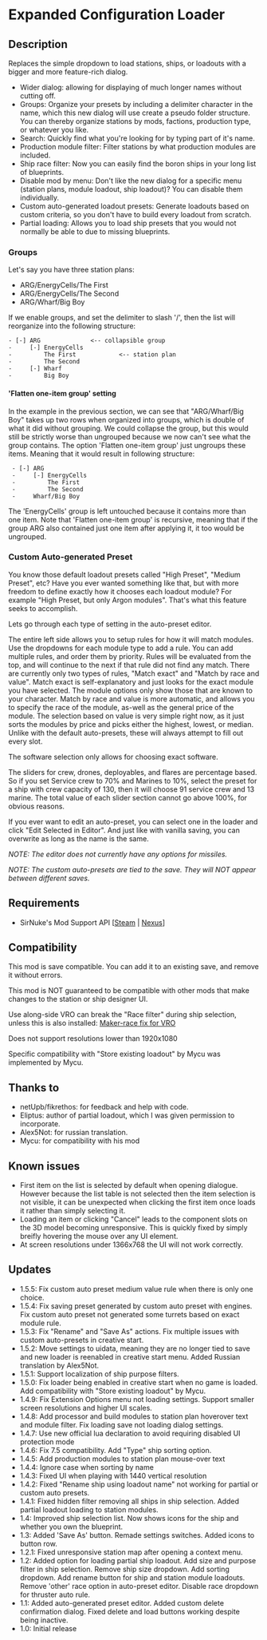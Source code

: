 # Expanded Configuration Loader

## Description
Replaces the simple dropdown to load stations, ships, or loadouts with a bigger and more feature-rich dialog.

* Wider dialog: allowing for displaying of much longer names without cutting off.
* Groups: Organize your presets by including a delimiter character in the name, which this new dialog will use create a pseudo folder structure. You can thereby organize stations by mods, factions, production type, or whatever you like.
* Search: Quickly find what you're looking for by typing part of it's name.
* Production module filter: Filter stations by what production modules are included.
* Ship race filter: Now you can easily find the boron ships in your long list of blueprints.
* Disable mod by menu: Don't like the new dialog for a specific menu (station plans, module loadout, ship loadout)? You can disable them individually.
* Custom auto-generated loadout presets: Generate loadouts based on custom criteria, so you don't have to build every loadout from scratch.
* Partial loading: Allows you to load ship presets that you would not normally be able to due to missing blueprints.

### Groups

Let's say you have three station plans:

 - ARG/EnergyCells/The First
 - ARG/EnergyCells/The Second
 - ARG/Wharf/Big Boy
 
If we enable groups, and set the delimiter to slash '/', then the list will reorganize into the following structure:
 ```
 - [-] ARG				<-- collapsible group
 -     [-] EnergyCells		
 -         The First			<-- station plan
 -         The Second			
 -     [-] Wharf
 -         Big Boy
 ```
 
#### 'Flatten one-item group' setting

In the example in the previous section, we can see that "ARG/Wharf/Big Boy" takes up two rows when organized into groups, which is double of what it did without grouping. We could collapse the group, but this would still be strictly worse than ungrouped because we now can't see what the group contains.
The option 'Flatten one-item group' just ungroups these items. Meaning that it would result in following structure:
```
 - [-] ARG
 -     [-] EnergyCells		
 -         The First
 -         The Second			
 -     Wharf/Big Boy
 ```

The 'EnergyCells' group is left untouched because it contains more than one item. Note that 'Flatten one-item group' is recursive, meaning that if the group ARG also contained just one item after applying it, it too would be ungrouped.

### Custom Auto-generated Preset

You know those default loadout presets called "High Preset", "Medium Preset", etc? Have you ever wanted something like that, but with more freedom to define exactly how it chooses each loadout module? For example "High Preset, but only Argon modules". That's what this feature seeks to accomplish.

Lets go through each type of setting in the auto-preset editor.

The entire left side allows you to setup rules for how it will match modules. Use the dropdowns for each module type to add a rule. You can add multiple rules, and order them by priority. Rules will be evaluated from the top, and will continue to the next if that rule did not find any match. There are currently only two types of rules, "Match exact" and "Match by race and value".
Match exact is self-explanatory and just looks for the exact module you have selected. The module options only show those that are known to your character.
Match by race and value is more automatic, and allows you to specify the race of the module, as-well as the general price of the module. The selection based on value is very simple right now, as it just sorts the modules by price and picks either the highest, lowest, or median.
Unlike with the default auto-presets, these will always attempt to fill out every slot.

The software selection only allows for choosing exact software.

The sliders for crew, drones, deployables, and flares are percentage based. So if you set Service crew to 70% and Marines to 10%, select the preset for a ship with crew capacity of 130, then it will choose 91 service crew and 13 marine. The total value of each slider section cannot go above 100%, for obvious reasons.

If you ever want to edit an auto-preset, you can select one in the loader and click "Edit Selected in Editor". And just like with vanilla saving, you can overwrite as long as the name is the same.

*NOTE: The editor does not currently have any options for missiles.*

*NOTE: The custom auto-presets are tied to the save. They will NOT appear between different saves.*

## Requirements

* SirNuke's Mod Support API [[Steam](https://steamcommunity.com/sharedfiles/filedetails/?id=2042901274) | [Nexus](https://www.nexusmods.com/x4foundations/mods/503)]

## Compatibility

This mod is save compatible. You can add it to an existing save, and remove it without errors.

This mod is NOT guaranteed to be compatible with other mods that make changes to the station or ship designer UI.

Use along-side VRO can break the "Race filter" during ship selection, unless this is also installed: [Maker-race fix for VRO](https://www.nexusmods.com/x4foundations/mods/1523/)

Does not support resolutions lower than 1920x1080

Specific compatibility with "Store existing loadout" by Mycu was implemented by Mycu.

## Thanks to
* netUpb/fikrethos: for feedback and help with code.
* Eliptus: author of partial loadout, which I was given permission to incorporate.
* Alex5Not: for russian translation.
* Mycu: for compatibility with his mod

## Known issues
* First item on the list is selected by default when opening dialogue. However because the list table is not selected then the item selection is not visible, it can be unexpected when clicking the first item once loads it rather than simply selecting it.
* Loading an item or clicking "Cancel" leads to the component slots on the 3D model becoming unresponsive. This is quickly fixed by simply breifly hovering the mouse over any UI element.
* At screen resolutions under 1366x768 the UI will not work correctly.

## Updates

* 1.5.5: Fix custom auto preset medium value rule when there is only one choice.
* 1.5.4: Fix saving preset generated by custom auto preset with engines. Fix custom auto preset not generated some turrets based on exact module rule.
* 1.5.3: Fix "Rename" and "Save As" actions. Fix multiple issues with custom auto-presets in creative start.
* 1.5.2: Move settings to uidata, meaning they are no longer tied to save and new loader is reenabled in creative start menu. Added Russian translation by Alex5Not.
* 1.5.1: Support localization of ship purpose filters.
* 1.5.0: Fix loader being enabled in creative start when no game is loaded. Add compatibility with "Store existing loadout" by Mycu.
* 1.4.9: Fix Extension Options menu not loading settings. Support smaller screen resolutions and higher UI scales.
* 1.4.8: Add processor and build modules to station plan hoverover text and module filter. Fix loading save not loading dialog settings.
* 1.4.7: Use new official lua declaration to avoid requiring disabled UI protection mode
* 1.4.6: Fix 7.5 compatibility. Add "Type" ship sorting option.
* 1.4.5: Add production modules to station plan mouse-over text
* 1.4.4: Ignore case when sorting by name
* 1.4.3: Fixed UI when playing with 1440 vertical resolution
* 1.4.2: Fixed "Rename ship using loadout name" not working for partial or custom auto presets.
* 1.4.1: Fixed hidden filter removing all ships in ship selection. Added partial loadout loading to station modules.
* 1.4: Improved ship selection list. Now shows icons for the ship and whether you own the blueprint.
* 1.3: Added 'Save As' button. Remade settings switches. Added icons to button row.
* 1.2.1: Fixed unresponsive station map after opening a context menu.
* 1.2: Added option for loading partial ship loadout. Add size and purpose filter in ship selection. Remove ship size dropdown. Add sorting dropdown. Add rename button for ship and station module loadouts. Remove 'other' race option in auto-preset editor. Disable race dropdown for thruster auto rule.
* 1.1: Added auto-generated preset editor. Added custom delete confirmation dialog. Fixed delete and load buttons working despite being inactive.
* 1.0: Initial release